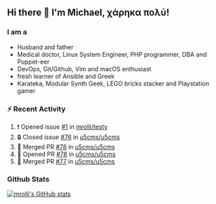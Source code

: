 ## Hi there 👋 I'm Michael, χάρηκα πολύ!

<!--
**mrolli/mrolli** is a ✨ _special_ ✨ repository because its `README.md` (this file) appears on your GitHub profile.

Here are some ideas to get you started:

- 🔭 I’m currently working on ...
- 🌱 I’m currently learning ...
- 👯 I’m looking to collaborate on ...
- 🤔 I’m looking for help with ...
- 💬 Ask me about ...
- 📫 How to reach me: ...
- 😄 Pronouns: ...
- ⚡ Fun fact: ...
-->

### I am a
- Husband and father
- Medical doctor, Linux System Engineer, PHP programmer, DBA and Puppet-eer
- DevOps, Git/Github, Vim and macOS enthusiast
- fresh learner of Ansible and Greek
- Karateka, Modular Synth Geek, LEGO bricks stacker and Playstation gamer 

### :zap: Recent Activity

<!--START_SECTION:activity-->
1. ❗ Opened issue [#1](https://github.com/mrolli/testy/issues/1) in [mrolli/testy](https://github.com/mrolli/testy)
2. 🔒 Closed issue [#76](https://github.com/u5cms/u5cms/issues/76) in [u5cms/u5cms](https://github.com/u5cms/u5cms)
3. 🎉 Merged PR [#78](https://github.com/u5cms/u5cms/pull/78) in [u5cms/u5cms](https://github.com/u5cms/u5cms)
4. 💪 Opened PR [#78](https://github.com/u5cms/u5cms/pull/78) in [u5cms/u5cms](https://github.com/u5cms/u5cms)
5. 🎉 Merged PR [#77](https://github.com/u5cms/u5cms/pull/77) in [u5cms/u5cms](https://github.com/u5cms/u5cms)
<!--END_SECTION:activity-->

### Github Stats
[![mrolli's GitHub stats](https://github-readme-stats.vercel.app/api?username=mrolli&count_private=true&show_icons=true&theme=transparent)](https://github.com/anuraghazra/github-readme-stats)  
<!-- [![mrolli's Top Langs](https://github-readme-stats.vercel.app/api/top-langs/?username=mrolli&count_private=true&theme=onedark&hide=c%2B%2B,c,html,cmake,makefile&layout=compact)](https://github.com/anuraghazra/github-readme-stats) -->
